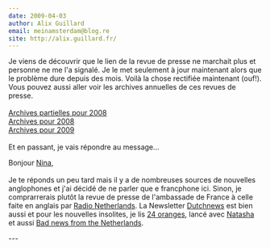 ```yaml
---
date: 2009-04-03
author: Alix Guillard
email: meinamsterdam@blog.re
site: http://alix.guillard.fr/
---
```


<p>
Je viens de découvrir que le lien de la revue de presse ne marchait plus et personne ne me l'a signalé. Je le met seulement à jour maintenant alors que le problème dure depuis des mois. Voilà la chose rectifiée maintenant (ouf!). Vous pouvez aussi aller voir les archives annuelles de ces revues de presse.<br/>
<br/>
<a href="http://www.ambafrance-nl.org/france_paysbas/spip.php?rubrique541">Archives partielles pour 2008</a><br/>
<a href="http://www.ambafrance-nl.org/france_paysbas/spip.php?rubrique540">Archives pour 2008</a><br/>
<a href="http://www.ambafrance-nl.org/france_paysbas/spip.php?rubrique553">Archives pour 2009</a><br/>
<br/>
Et en passant, je vais répondre au message...
</p>
<p>
Bonjour <a href="http://blog.re/me-in-amsterdam/index.php/un-peu-de-lecture-sur-d-autres-blogs">Nina</a>,
<br/><br/>
Je te réponds un peu tard mais il y a de nombreuses sources de nouvelles anglophones et j'ai décidé de ne parler que e francphone ici. Sinon, je comprarrerais plutôt la revue de presse de l'ambassade de France à celle faite en anglais par <a href="http://www.radionetherlands.nl/pr/">Radio Netherlands</a>. La Newsletter <a href="http://dutchnews.nl/">Dutchnews</a> est bien aussi et pour les nouvelles insolites, je lis <a href="http://www.24oranges.nl/">24 oranges</a>, lancé avec <a href="http://blog.re/me-in-amsterdam/index.php/14-juillet-party">Natasha</a> et aussi <a href="http://badnewsfromthenetherlands.blogspot.com/">Bad news from the Netherlands</a>.
</p>
---